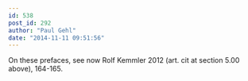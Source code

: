 ```yaml
---
id: 538
post_id: 292
author: "Paul Gehl"
date: "2014-11-11 09:51:56"
---
```

On these prefaces, see now Rolf Kemmler 2012 (art. cit at section 5.00 above), 164-165.
